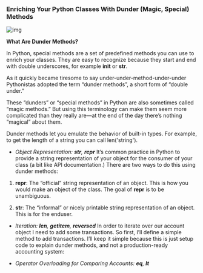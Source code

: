 
### Enriching Your Python Classes With Dunder (Magic, Special) Methods



![img](https://dbader.org/static/figures/python-classes-magic-methods.png)


**What Are Dunder Methods?**

In Python, special methods are a set of predefined methods you can use to enrich your classes. They are easy to recognize because they start and end with double underscores, for example __init__ or __str__.

As it quickly became tiresome to say under-under-method-under-under Pythonistas adopted the term “dunder methods”, a short form of “double under.”

These “dunders” or “special methods” in Python are also sometimes called “magic methods.” But using this terminology can make them seem more complicated than they really are—at the end of the day there’s nothing “magical” about them.

Dunder methods let you emulate the behavior of built-in types. For example, to get the length of a string you can call len('string'). 

+ *Object Representation: __str__, __repr__*
It’s common practice in Python to provide a string representation of your object for the consumer of your class (a bit like API documentation.) There are two ways to do this using dunder methods:

1. __repr__: The “official” string representation of an object. This is how you would make an object of the class. The goal of __repr__ is to be unambiguous.

2. __str__: The “informal” or nicely printable string representation of an object. This is for the enduser.


+ *Iteration: __len__, __getitem__, __reversed__*
In order to iterate over our account object I need to add some transactions. So first, I’ll define a simple method to add transactions. I’ll keep it simple because this is just setup code to explain dunder methods, and not a production-ready accounting system:

+ *Operator Overloading for Comparing Accounts: __eq__, __lt__*
